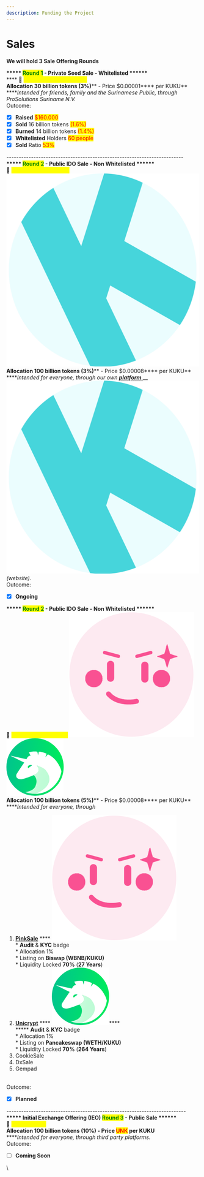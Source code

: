 ```yaml
---
description: Funding the Project
---
```


# Sales

**We will hold 3 Sale Offering Rounds**

**\*\*\*\*\* **<mark style="color:green;">**Round 1**</mark>** - Private Seed Sale - Whitelisted \*\*\*\*\*\***\
&#x20;**** :date: <mark style="color:yellow;">**DEC 1  2021 - JAN 1 2022**</mark>\
**Allocation 30 billion tokens **<mark style="color:red;">**(3%)**</mark>** - Price **<mark style="color:red;">**$0.00001**</mark>** per KUKU** \
****_Intended for friends, family and the Surinamese Public, through ProSolutions Suriname N.V._\
Outcome:

* [x] **Raised** <mark style="color:red;">$160.000</mark>
* [x] **Sold** 16 billion tokens <mark style="color:red;">(1.6%)</mark>
* [x] **Burned** 14 billion tokens <mark style="color:red;">(1.4%)</mark>
* [x] **Whitelisted** Holders <mark style="color:red;">60 people</mark>
* [x] **Sold** Ratio <mark style="color:red;">53%</mark>

\------------------------------------------------------------------------\
**\*\*\*\*\* **<mark style="color:green;">**Round 2**</mark>** -  Public IDO Sale - Non Whitelisted \*\*\*\*\*\***\
****:date: <mark style="color:yellow;">**FEB 22 - MAY 22 2022**</mark> <img src="../../../.gitbook/assets/image (28).png" alt="" data-size="line">****\
**Allocation 100 billion tokens **<mark style="color:red;">**(3%)**</mark>** - Price **<mark style="color:red;">**$0.00008**</mark>** per KUKU** \
****_Intended for everyone, through our own_ [_**platform**_ ](https://ido.pankuku.net)__<img src="../../../.gitbook/assets/image (15) (1).png" alt="" data-size="line">_(website)._\
Outcome:

* [x] **Ongoing**

**\*\*\*\*\* **<mark style="color:green;">**Round 2**</mark>** -  Public IDO Sale - Non Whitelisted \*\*\*\*\*\***\
****:date: <mark style="color:yellow;">**MAY 8 - MAY 15 2022**</mark> <img src="../../../.gitbook/assets/image (21).png" alt="" data-size="line"> <img src="../../../.gitbook/assets/image (16).png" alt="" data-size="line">****\
**Allocation 100 billion tokens **<mark style="color:red;">**(5%)**</mark>** - Price **<mark style="color:red;">**$0.00008**</mark>** per KUKU** \
****_Intended for everyone, through_

1. [**PinkSale**](https://www.pinksale.finance/#/launchpad/0x3409c2163128c4Ec03BF3BAC070D93339e4A69cC?chain=BSC) **** <img src="../../../.gitbook/assets/image (14).png" alt="" data-size="line">\
   \* **Audit** & **KYC** badge\
   \* Allocation 1%\
   \* Listing on **Biswap (WBNB/KUKU)**\
   \* Liquidity Locked **70%** (**27 Years**)
2. [**Unicrypt**](https://app.unicrypt.network/amm/pancake-v2/ilo/0x44100cB13C06109d3F79183277b0d62426f01bea) **** <img src="../../../.gitbook/assets/image (15).png" alt="" data-size="line">****\
   ****\* **Audit** & **KYC** badge\
   \* Allocation 1%\
   \* Listing on **Pancakeswap (WETH/KUKU)**\
   \* Liquidity Locked **70%** (**264 Years**)
3. CookieSale
4. DxSale
5. Gempad

\
Outcome:

* [x] **Planned**

\-------------------------------------------------------------------------\
**\*\*\*\*\* Initial Exchange Offering (IEO) **<mark style="color:green;">**Round 3**</mark>** - Public Sale \*\*\*\*\*\***\
****:date: <mark style="color:yellow;">**Coming Soon**</mark>\
**Allocation 100 billion tokens **<mark style="color:red;">**(10%)**</mark>** - Price **<mark style="color:red;">**UNK**</mark>** per KUKU** \
****_Intended for everyone, through third party platforms._\
Outcome:

* [ ] **Coming Soon**

\
